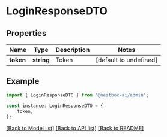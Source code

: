 # LoginResponseDTO


## Properties

Name | Type | Description | Notes
------------ | ------------- | ------------- | -------------
**token** | **string** | Token | [default to undefined]

## Example

```typescript
import { LoginResponseDTO } from '@nestbox-ai/admin';

const instance: LoginResponseDTO = {
    token,
};
```

[[Back to Model list]](../README.md#documentation-for-models) [[Back to API list]](../README.md#documentation-for-api-endpoints) [[Back to README]](../README.md)
